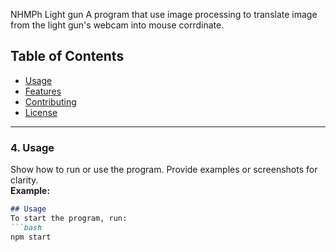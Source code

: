 NHMPh Light gun
A program that use image processing to translate image from the light gun's webcam into mouse corrdinate.
## Table of Contents
- [Usage](#usage)
- [Features](#features)
- [Contributing](#contributing)
- [License](#license)

---

### 4. **Usage**  
Show how to run or use the program. Provide examples or screenshots for clarity.  
**Example:**  
```markdown
## Usage
To start the program, run:
```bash
npm start

